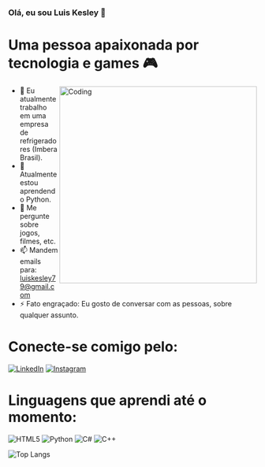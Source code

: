 ### Olá, eu sou Luis Kesley 👋
# Uma pessoa apaixonada por tecnologia e games 🎮

<img align="right" alt="Coding" width="400" src="https://user-images.githubusercontent.com/74038190/212749171-b84692a8-2b04-4e3b-93ca-ac14705da224.gif">

- 🔭 Eu atualmente trabalho em uma empresa de refrigeradores (Imbera Brasil).
- 🌱 Atualmente estou aprendendo Python.
- 💬 Me pergunte sobre jogos, filmes, etc.
- 📫 Mandem emails para: luiskesley79@gmail.com
- ⚡ Fato engraçado: Eu gosto de conversar com as pessoas, sobre qualquer assunto.

# Conecte-se comigo pelo:
[![LinkedIn](https://img.shields.io/badge/LinkedIn-000?style=for-the-badge&logo=linkedin&logoColor=0E76A8)](https://www.linkedin.com/in/kesley22/)
[![Instagram](https://img.shields.io/badge/Instagram-000?style=for-the-badge&logo=instagram)](https://www.instagram.com/luis.kesley/)

# Linguagens que aprendi até o momento:
![HTML5](https://img.shields.io/badge/HTML5-000?style=for-the-badge&logo=html5)
![Python](https://img.shields.io/badge/Python-000?style=for-the-badge&logo=python)
![C#](https://img.shields.io/badge/C%23-000?style=for-the-badge&logo=c-sharp&logoColor=823085)
![C++](https://img.shields.io/badge/C%2B%2B-000?style=for-the-badge&logo=c%2B%2B&logoColor=00599C)

![Top Langs](https://github-readme-stats-git-masterrstaa-rickstaa.vercel.app/api/top-langs/?username=kesley22&layout=compact&bg_color=000&border_color=30A3DC&title_color=E94D5F&text_color=FFF)

